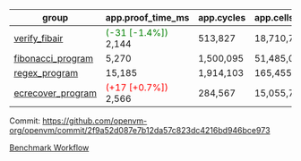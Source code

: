 | group | app.proof_time_ms | app.cycles | app.cells_used | leaf.proof_time_ms | leaf.cycles | leaf.cells_used |
| -- | -- | -- | -- | -- | -- | -- |
| [verify_fibair](https://github.com/openvm-org/openvm/blob/benchmark-results/benchmarks-pr/1255/verify_fibair-2f9a52d087e7b12da57c823dc4216bd946bce973.md) |<span style='color: green'>(-31 [-1.4%])</span> 2,144 |  513,827 |  18,710,764 |- | - | - |
| [fibonacci_program](https://github.com/openvm-org/openvm/blob/benchmark-results/benchmarks-pr/1255/fibonacci-2f9a52d087e7b12da57c823dc4216bd946bce973.md) | 5,270 |  1,500,095 |  51,485,080 |- | - | - |
| [regex_program](https://github.com/openvm-org/openvm/blob/benchmark-results/benchmarks-pr/1255/regex-2f9a52d087e7b12da57c823dc4216bd946bce973.md) | 15,185 |  1,914,103 |  165,455,373 |- | - | - |
| [ecrecover_program](https://github.com/openvm-org/openvm/blob/benchmark-results/benchmarks-pr/1255/ecrecover-2f9a52d087e7b12da57c823dc4216bd946bce973.md) |<span style='color: red'>(+17 [+0.7%])</span> 2,566 |  284,567 |  15,055,723 |- | - | - |


Commit: https://github.com/openvm-org/openvm/commit/2f9a52d087e7b12da57c823dc4216bd946bce973

[Benchmark Workflow](https://github.com/openvm-org/openvm/actions/runs/13041961115)
